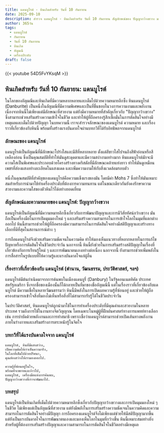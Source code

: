 ```yaml
---
title: แดนบูไรต์ - หินเกิดสำหรับ วันที่ 10 กันยายน
date: 2025-09-10
description: สำรวจ แดนบูไรต์ - หินเกิดสำหรับ วันที่ 10 กันยายน สัญลักษณ์ของ ปัญญากว้างขวาง มาเรียนรู้ความหมายลึกซึ้งของหินพิเศษนี้
author: 365วัน
tags:
  - แดนบูไรต์
  - กันยายน
  - วันที่ 10 กันยายน
  - หินเกิด
  - อัญมณี
  - เครื่องประดับ
draft: false
---
```


{{< youtube 54D5FvYKsqM >}}

## หินเกิดสำหรับ วันที่ 10 กันยายน: แดนบูไรต์

ในโลกของอัญมณีและหินเกิดที่มีความหลากหลายและเต็มไปด้วยความหมายลึกซึ้ง หินแดนบูไรต์ (Danburite) เป็นหนึ่งในอัญมณีที่มีความพิเศษและเป็นที่ชื่นชอบในวงการความงามและพลังงาน เนื่องจากหินนี้ไม่เพียงแต่มีลักษณะที่สวยงาม แต่ยังมีความหมายที่สำคัญเกี่ยวกับ "ปัญญากว้างขวาง" ซึ่งสามารถช่วยเสริมสร้างความเข้าใจในชีวิต และทำให้ผู้ที่ถือครองรู้สึกเชื่อมั่นในการตัดสินใจอย่างมีเหตุผลและเต็มไปด้วยปัญญา ในบทความนี้ เราจะสำรวจลักษณะของแดนบูไรต์ ความหมาย และเรื่องราวที่เกี่ยวข้องกับหินนี้ พร้อมทั้งสร้างแรงบันดาลใจผ่านบทกวีที่ได้รับอิทธิพลจากแดนบูไรต์

### ลักษณะของ แดนบูไรต์

แดนบูไรต์เป็นอัญมณีที่มีลักษณะโปร่งใสและมีสีที่หลากหลาย ตั้งแต่สีขาวใสไปจนถึงสีฟ้าอ่อนหรือสีเหลืองอ่อน ซึ่งเป็นคุณสมบัติที่ทำให้มันดูสะดุดตาและมีความสง่างามอย่างมาก หินแดนบูไรต์มักจะมีความใสเป็นพิเศษและประกอบด้วยโครงสร้างทางคริสตัลที่มีลักษณะคล้ายแท่งยาว ทำให้มันดูเหมือนเพชรที่ส่องแสงอย่างละเอียดในแสงแดด และเพิ่มความงามให้กับสิ่งแวดล้อมรอบตัว

หนึ่งในคุณสมบัติที่สำคัญของแดนบูไรต์คือความแข็งแรงของมัน โดยมีค่า Mohs 7 ซึ่งทำให้มันเหมาะสมสำหรับการนำมาใช้ทำเครื่องประดับที่ต้องการความทนทาน แต่ในขณะเดียวกันยังคงรักษาความสวยงามและความใสของตัวหินไว้ได้อย่างยอดเยี่ยม

### สัญลักษณ์และความหมายของ แดนบูไรต์: ปัญญากว้างขวาง

แดนบูไรต์เป็นอัญมณีที่มีความหมายลึกซึ้งเกี่ยวกับการพัฒนาปัญญาและการมีวิสัยทัศน์กว้างขวาง มันถือเป็นเครื่องมือในการเปิดมุมมองใหม่ ๆ และเสริมสร้างความสามารถในการเข้าใจโลกในมุมที่แตกต่างออกไป หินนี้สามารถช่วยให้ผู้ที่ถือครองมีความสามารถในการตัดสินใจอย่างมีสติปัญญาและสร้างทางเลือกที่ดีที่สุดในสถานการณ์ต่าง ๆ

การถือแดนบูไรต์จึงช่วยเสริมความชัดเจนในความคิด ทำให้มองเห็นแนวทางที่หลากหลายในการแก้ไขปัญหาหรือการตัดสินใจในชีวิตประจำวัน นอกจากนี้ หินนี้ยังช่วยในการเสริมสร้างสติปัญญาในเรื่องที่เกี่ยวข้องกับการเรียนรู้ใหม่ ๆ และการพัฒนาตนเองอย่างต่อเนื่อง นอกจากนี้ ยังสามารถช่วยเพิ่มพลังในการสื่อสารในรูปแบบที่ให้ความรู้และแรงบันดาลใจแก่ผู้อื่น

### เรื่องราวที่เกี่ยวข้องกับ แดนบูไรต์ (ตำนาน, วัฒนธรรม, ประวัติศาสตร์, ฯลฯ)

แดนบูไรต์มีต้นกำเนิดมาจากการค้นพบในเมืองแดนบูรี่ (Danbury) ในรัฐคอนเนตทิคัต ประเทศสหรัฐอเมริกา ซึ่งจากชื่อของเมืองนั้นก็ได้กลายเป็นที่มาของชื่ออัญมณีนี้ แต่ในเรื่องราวที่เกี่ยวข้องกับแดนบูไรต์ มีความเชื่อในหลายวัฒนธรรมว่า หินนี้มีพลังในการเปิดเผยความรู้ที่ซ่อนอยู่ และช่วยให้ผู้ถือครองสามารถเข้าใจสิ่งที่มองไม่เห็นหรือสิ่งที่ไม่สามารถรับรู้ได้ในชีวิตประจำวัน

ในประวัติศาสตร์, หินแดนบูไรต์ถูกนำมาใช้ในการทำเครื่องประดับที่มีคุณค่าและสวยงามในหลายประเทศ รวมถึงการใช้ในงานทางจิตวิญญาณ โดยเฉพาะในหมู่ผู้ที่ฝึกฝนศาสตร์ทางการแพทย์ทางเลือก เช่น การบำบัดด้วยพลังงานและการทำสมาธิ เพราะเชื่อว่าแดนบูไรต์สามารถช่วยเปิดเส้นทางพลังงานภายในร่างกายและเสริมสร้างการตระหนักรู้ในจิตใจ

### บทกวีที่ได้แรงบันดาลใจจาก แดนบูไรต์

```
แดนบูไรต์, หินที่มีแสงสว่าง,
เปิดความคิดให้เราเห็นความจริง,
ในโลกที่เต็มไปด้วยปริศนา,
คุณส่องสว่างให้เรามองออกไป.

ความรู้ที่ซ่อนอยู่ในใจ,
พร้อมที่จะขยายและก้าวไป,
แดนบูไรต์, เครื่องมือแห่งการค้นพบ,
ปัญญากว้างขวางที่เราจะพัฒนาไป.
```

### บทสรุป

แดนบูไรต์เป็นหินเกิดที่เต็มไปด้วยความหมายลึกซึ้งเกี่ยวกับปัญญากว้างขวางและการเปิดมุมมองใหม่ ๆ ในชีวิต ไม่เพียงแต่เป็นอัญมณีที่สวยงาม แต่ยังมีพลังในการเสริมสร้างความชัดเจนในความคิดและความสามารถในการตัดสินใจอย่างมีปัญญา การถือครองแดนบูไรต์จึงไม่เพียงแต่ช่วยให้มีสติปัญญามากขึ้น แต่ยังเป็นแรงบันดาลใจในการพัฒนาตนเองและมองเห็นโลกในมุมที่กว้างขึ้น หินนี้เหมาะสมอย่างยิ่งสำหรับผู้ที่ต้องการเสริมสร้างปัญญาและความสามารถในการตัดสินใจในชีวิตอย่างมีเหตุผล
